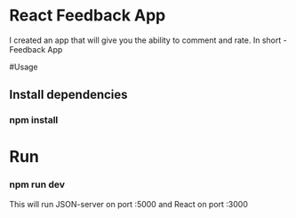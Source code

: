 # React Feedback App

I created an app that will give you the ability to comment and rate. In short - Feedback App

#Usage
## Install dependencies
### npm install

# Run
### npm run dev

This will run JSON-server on port :5000 and React on port :3000
